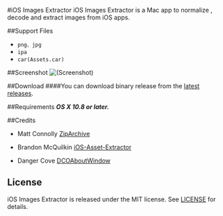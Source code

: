 #iOS Images Extractor
iOS Images Extractor is a Mac app to normalize , decode and extract images from iOS apps.

##Support Files
- `png、jpg`
- `ipa`
- `car(Assets.car)`

##Screenshot
![(Screenshot)](https://cloud.githubusercontent.com/assets/8568955/7927878/874f0594-0918-11e5-9fe3-452372f5affd.gif)



##Download
####You can download binary release from the [latest releases](https://github.com/devcxm/iOS-Images-Extractor/releases/latest).

##Requirements
_**OS X 10.8 or later.**_

##Credits

- Matt Connolly [ZipArchive](https://github.com/mattconnolly/ZipArchive)

- Brandon McQuilkin [iOS-Asset-Extractor](https://github.com/Marxon13/iOS-Asset-Extractor)

- Danger Cove [DCOAboutWindow](https://github.com/DangerCove/DCOAboutWindow)

## License

iOS Images Extractor is released under the MIT license. See [LICENSE](https://github.com/devcxm/iOS-Images-Extractor/blob/master/LICENSE) for details.
